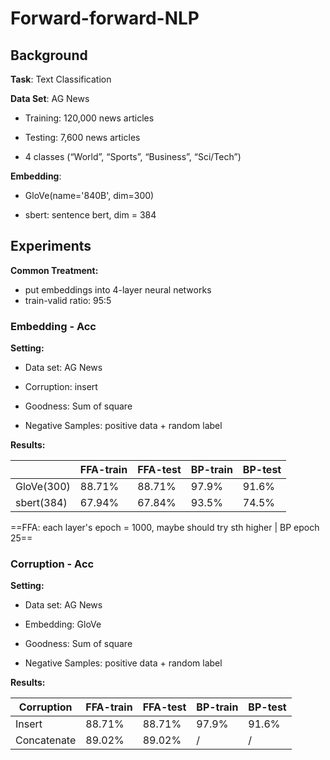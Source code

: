 # Forward-forward-NLP

## Background

**Task**: Text Classification

**Data Set**: AG News

- Training: 120,000 news articles
- Testing: 7,600 news articles

- 4 classes (“World”, “Sports”, “Business”, “Sci/Tech”)

**Embedding**: 

- GloVe(name='840B', dim=300)

- sbert:  sentence bert, dim = 384

## Experiments

**Common Treatment:**

- put embeddings into 4-layer neural networks
- train-valid ratio: 95:5 

### Embedding - Acc

**Setting:**

- Data set: AG News

- Corruption: insert

- Goodness: Sum of square

- Negative Samples: positive data + random label

**Results:**

|            | FFA-train | FFA-test | BP-train | BP-test |
| ---------- | --------- | -------- | -------- | ------- |
| GloVe(300) | 88.71%    | 88.71%   | 97.9%    | 91.6%   |
| sbert(384) | 67.94%    | 67.84%   | 93.5%    | 74.5%   |

==FFA: each layer's epoch = 1000, maybe should try sth higher | BP epoch 25==

### Corruption - Acc

**Setting:**

- Data set: AG News

- Embedding: GloVe

- Goodness: Sum of square

- Negative Samples: positive data + random label

**Results:**

| Corruption  | FFA-train | FFA-test | BP-train | BP-test |
| ----------- | --------- | -------- | -------- | ------- |
| Insert      | 88.71%    | 88.71%   | 97.9%    | 91.6%   |
| Concatenate | 89.02%    | 89.02%   | /        | /       |



